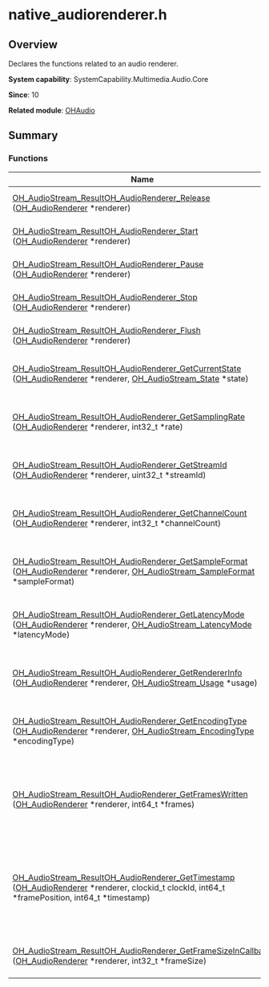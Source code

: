 # native_audiorenderer.h


## Overview

Declares the functions related to an audio renderer.

**System capability**: SystemCapability.Multimedia.Audio.Core

**Since**: 10

**Related module**: [OHAudio](_o_h_audio.md)


## Summary


### Functions

| Name| Description| 
| -------- | -------- |
| [OH_AudioStream_Result](_o_h_audio.md#oh_audiostream_result)[OH_AudioRenderer_Release](_o_h_audio.md#oh_audiorenderer_release) ([OH_AudioRenderer](_o_h_audio.md#oh_audiorenderer) \*renderer) | Releases an audio renderer. | 
| [OH_AudioStream_Result](_o_h_audio.md#oh_audiostream_result)[OH_AudioRenderer_Start](_o_h_audio.md#oh_audiorenderer_start) ([OH_AudioRenderer](_o_h_audio.md#oh_audiorenderer) \*renderer) | Starts an audio renderer. | 
| [OH_AudioStream_Result](_o_h_audio.md#oh_audiostream_result)[OH_AudioRenderer_Pause](_o_h_audio.md#oh_audiorenderer_pause) ([OH_AudioRenderer](_o_h_audio.md#oh_audiorenderer) \*renderer) | Pauses an audio renderer. | 
| [OH_AudioStream_Result](_o_h_audio.md#oh_audiostream_result)[OH_AudioRenderer_Stop](_o_h_audio.md#oh_audiorenderer_stop) ([OH_AudioRenderer](_o_h_audio.md#oh_audiorenderer) \*renderer) | Stops an audio renderer. | 
| [OH_AudioStream_Result](_o_h_audio.md#oh_audiostream_result)[OH_AudioRenderer_Flush](_o_h_audio.md#oh_audiorenderer_flush) ([OH_AudioRenderer](_o_h_audio.md#oh_audiorenderer) \*renderer) | Flushes written audio data. | 
| [OH_AudioStream_Result](_o_h_audio.md#oh_audiostream_result)[OH_AudioRenderer_GetCurrentState](_o_h_audio.md#oh_audiorenderer_getcurrentstate) ([OH_AudioRenderer](_o_h_audio.md#oh_audiorenderer) \*renderer, [OH_AudioStream_State](_o_h_audio.md#oh_audiostream_state) \*state) | Obtains the state of an audio renderer. | 
| [OH_AudioStream_Result](_o_h_audio.md#oh_audiostream_result)[OH_AudioRenderer_GetSamplingRate](_o_h_audio.md#oh_audiorenderer_getsamplingrate) ([OH_AudioRenderer](_o_h_audio.md#oh_audiorenderer) \*renderer, int32_t \*rate) | Obtains the sampling rate of an audio renderer. | 
| [OH_AudioStream_Result](_o_h_audio.md#oh_audiostream_result)[OH_AudioRenderer_GetStreamId](_o_h_audio.md#oh_audiorenderer_getstreamid) ([OH_AudioRenderer](_o_h_audio.md#oh_audiorenderer) \*renderer, uint32_t \*streamId) | Obtains the stream ID of an audio renderer. | 
| [OH_AudioStream_Result](_o_h_audio.md#oh_audiostream_result)[OH_AudioRenderer_GetChannelCount](_o_h_audio.md#oh_audiorenderer_getchannelcount) ([OH_AudioRenderer](_o_h_audio.md#oh_audiorenderer) \*renderer, int32_t \*channelCount) | Obtains the number of channels for an audio renderer. | 
| [OH_AudioStream_Result](_o_h_audio.md#oh_audiostream_result)[OH_AudioRenderer_GetSampleFormat](_o_h_audio.md#oh_audiorenderer_getsampleformat) ([OH_AudioRenderer](_o_h_audio.md#oh_audiorenderer) \*renderer, [OH_AudioStream_SampleFormat](_o_h_audio.md#oh_audiostream_sampleformat) \*sampleFormat) | Obtains the sampling format of an audio renderer. | 
| [OH_AudioStream_Result](_o_h_audio.md#oh_audiostream_result)[OH_AudioRenderer_GetLatencyMode](_o_h_audio.md#oh_audiorenderer_getlatencymode) ([OH_AudioRenderer](_o_h_audio.md#oh_audiorenderer) \*renderer, [OH_AudioStream_LatencyMode](_o_h_audio.md#oh_audiostream_latencymode) \*latencyMode) | Obtains the latency mode of an audio renderer. | 
| [OH_AudioStream_Result](_o_h_audio.md#oh_audiostream_result)[OH_AudioRenderer_GetRendererInfo](_o_h_audio.md#oh_audiorenderer_getrendererinfo) ([OH_AudioRenderer](_o_h_audio.md#oh_audiorenderer) \*renderer, [OH_AudioStream_Usage](_o_h_audio.md#oh_audiostream_usage) \*usage) | Obtains the usage scenario of an audio renderer. | 
| [OH_AudioStream_Result](_o_h_audio.md#oh_audiostream_result)[OH_AudioRenderer_GetEncodingType](_o_h_audio.md#oh_audiorenderer_getencodingtype) ([OH_AudioRenderer](_o_h_audio.md#oh_audiorenderer) \*renderer, [OH_AudioStream_EncodingType](_o_h_audio.md#oh_audiostream_encodingtype) \*encodingType) | Obtains the encoding type of an audio renderer. | 
| [OH_AudioStream_Result](_o_h_audio.md#oh_audiostream_result)[OH_AudioRenderer_GetFramesWritten](_o_h_audio.md#oh_audiorenderer_getframeswritten) ([OH_AudioRenderer](_o_h_audio.md#oh_audiorenderer) \*renderer, int64_t \*frames) | Obtains the number of frames that have been written since the stream was created. | 
| [OH_AudioStream_Result](_o_h_audio.md#oh_audiostream_result)[OH_AudioRenderer_GetTimestamp](_o_h_audio.md#oh_audiorenderer_gettimestamp) ([OH_AudioRenderer](_o_h_audio.md#oh_audiorenderer) \*renderer, clockid_t clockId, int64_t \*framePosition, int64_t \*timestamp) | Obtains the timestamp and position information of an output audio stream. | 
| [OH_AudioStream_Result](_o_h_audio.md#oh_audiostream_result)[OH_AudioRenderer_GetFrameSizeInCallback](_o_h_audio.md#oh_audiorenderer_getframesizeincallback) ([OH_AudioRenderer](_o_h_audio.md#oh_audiorenderer) \*renderer, int32_t \*frameSize) | Obtains the frame size in the callback. | 
